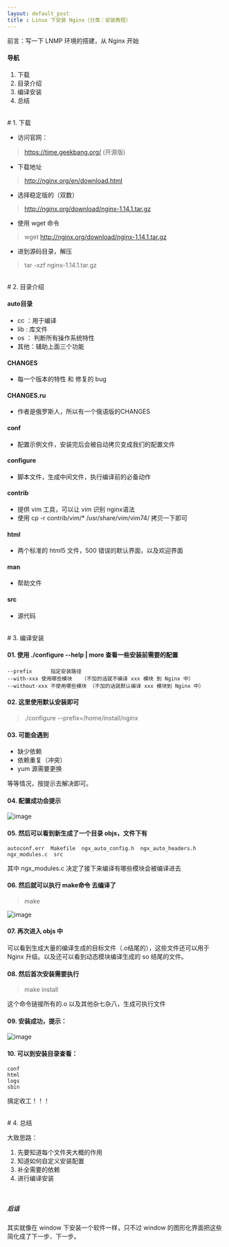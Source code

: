 ```yaml
---
layout: default_post
title : Linux 下安装 Nginx（分类：安装教程）
---
```





前言：写一下 LNMP 环境的搭建，从 Nginx 开始

#### 导航
1. 下载
1. 目录介绍
1. 编译安装
1. 总结


<br>
# 1. 下载

- 访问官网：
> https://time.geekbang.org/  (开源版)

- 下载地址
>http://nginx.org/en/download.html

- 选择稳定版的（双数） 
> http://nginx.org/download/nginx-1.14.1.tar.gz

- 使用 wget 命令
> wget http://nginx.org/download/nginx-1.14.1.tar.gz

- 进到源码目录，解压
> tar -xzf nginx-1.14.1.tar.gz 


<br>
# 2. 目录介绍

#### auto目录
- cc ：用于编译
- lib : 库文件
- os ： 判断所有操作系统特性
- 其他：辅助上面三个功能

####  CHANGES  
- 每一个版本的特性 和 修复的 bug

####  CHANGES.ru  
- 作者是俄罗斯人，所以有一个俄语版的CHANGES  

####  conf  
- 配置示例文件，安装完后会被自动拷贝变成我们的配置文件

####  configure  
- 脚本文件，生成中间文件，执行编译前的必备动作

####  contrib  
- 提供 vim 工具，可以让 vim 识别 nginx语法 
- 使用 cp -r contrib/vim/* /usr/share/vim/vim74/ 拷贝一下即可

####  html 
- 两个标准的 html5 文件，500 错误的默认界面，以及欢迎界面
 
####  man  
- 帮助文件

####  src
- 源代码


<br>
# 3. 编译安装

#### 01. 使用 ./configure --help | more 查看一些安装前需要的配置

```
--prefix      指定安装路径
--with-xxx 使用哪些模块   （不加的话就不编译 xxx 模块 到 Nginx 中）
--without-xxx 不使用哪些模块 （不加的话就默认编译 xxx 模块到 Nginx 中）
```

#### 02. 这里使用默认安装即可

> ./configure --prefix=/home/install/nginx

#### 03. 可能会遇到

- 缺少依赖
- 依赖重复（冲突）
- yum 源需要更换

等等情况，按提示去解决即可。

#### 04. 配置成功会提示
![image]({{site.data.photo_url}}18-10-06@01.png)

#### 05. 然后可以看到新生成了一个目录 objs，文件下有
```
autoconf.err  Makefile  ngx_auto_config.h  ngx_auto_headers.h  ngx_modules.c  src
```

其中 ngx_modules.c 决定了接下来编译有哪些模块会被编译进去

#### 06. 然后就可以执行 make命令 去编译了

> make

![image]({{site.data.photo_url}}18-10-06@02.png)

#### 07. 再次进入 objs 中

可以看到生成大量的编译生成的目标文件（.o结尾的），这些文件还可以用于 Nginx 升级。以及还可以看到动态模块编译生成的 so 结尾的文件。


#### 08. 然后首次安装需要执行 
> make install

这个命令链接所有的.o 以及其他杂七杂八，生成可执行文件

#### 09. 安装成功，提示：

![image]({{site.data.photo_url}}18-10-06@03.png)

#### 10. 可以到安装目录查看：
```
conf 
html  
logs  
sbin
```

搞定收工！！！


<br>
# 4. 总结

大致思路：
1. 先要知道每个文件夹大概的作用
1. 知道如何自定义安装配置
1. 补全需要的依赖
1. 进行编译安装

<br>

##### 后话
其实就像在 window 下安装一个软件一样，只不过 window 的图形化界面把这些简化成了下一步、下一步。
